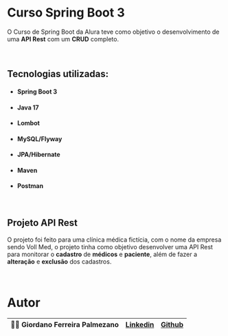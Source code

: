# Curso Spring Boot 3

 <p>O Curso de Spring Boot da Alura teve como objetivo o desenvolvimento de uma <b>API Rest</b> com um <b>CRUD</b> completo.</p>

<br>

## Tecnologias utilizadas:
* #### Spring Boot 3
* #### Java 17
* #### Lombot
* #### MySQL/Flyway
* #### JPA/Hibernate
* #### Maven
* #### Postman
<br>

## Projeto API Rest

<p>O projeto foi feito para uma clínica médica fictícia, com o nome da empresa sendo Voll Med, o projeto tinha como objetivo desenvolver uma API Rest para monitorar o <b>cadastro</b> de <b>médicos</b> e <b>paciente</b>, além de fazer a <b>alteração</b> e <b>exclusão</b> dos cadastros.</p>
<br>

# Autor 


<div align="center">

| 🧑🏻 Giordano Ferreira Palmezano | [Linkedin](https://www.linkedin.com/in/giordano-palmezano-90585b222/) | [Github](https://github.com/GiordanoFerreira) |
|------|------|------|

</div>